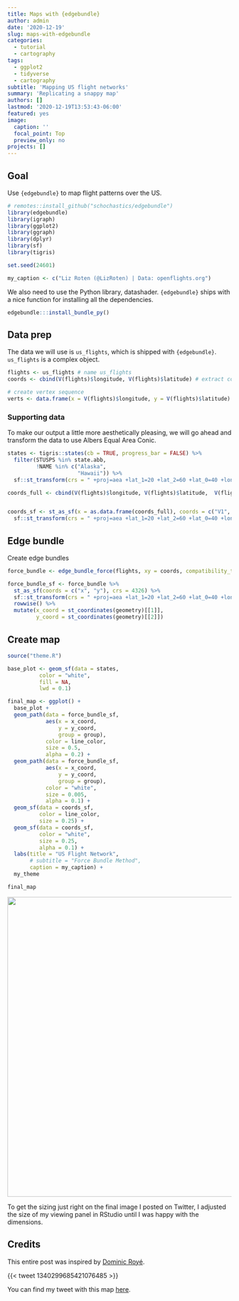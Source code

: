 ```yaml
---
title: Maps with {edgebundle}
author: admin
date: '2020-12-19'
slug: maps-with-edgebundle
categories:
  - tutorial
  - cartography
tags:
  - ggplot2
  - tidyverse
  - cartography
subtitle: 'Mapping US flight networks'
summary: 'Replicating a snappy map'
authors: []
lastmod: '2020-12-19T13:53:43-06:00'
featured: yes
image:
  caption: ''
  focal_point: Top
  preview_only: no
projects: []
---
```




## Goal  

Use `{edgebundle}` to map flight patterns over the US.   


```r
# remotes::install_github("schochastics/edgebundle")
library(edgebundle)
library(igraph)
library(ggplot2)
library(ggraph)
library(dplyr)
library(sf)
library(tigris)

set.seed(24601)

my_caption <- c("Liz Roten (@LizRoten) | Data: openflights.org")
```


We also need to use the Python library, datashader. `{edgebundle}` ships with a nice function for installing all the dependencies. 


```r
edgebundle:::install_bundle_py()
```


## Data prep

The data we will use is `us_flights`, which is shipped with `{edgebundle}`. `us_flights` is a complex object. 


```r
flights <- us_flights # name us_flights
coords <- cbind(V(flights)$longitude, V(flights)$latitude) # extract coordinates

# create vertex sequence
verts <- data.frame(x = V(flights)$longitude, y = V(flights)$latitude) 
```

### Supporting data

To make our output a little more aesthetically pleasing, we will go ahead and transform the data to use Albers Equal Area Conic.  


```r
states <- tigris::states(cb = TRUE, progress_bar = FALSE) %>% 
  filter(STUSPS %in% state.abb,
         !NAME %in% c("Alaska",
                      "Hawaii")) %>% 
  sf::st_transform(crs = " +proj=aea +lat_1=20 +lat_2=60 +lat_0=40 +lon_0=-96 +x_0=0 +y_0=0 +ellps=GRS80 +datum=NAD83 +units=m no_defs")
```


```r
coords_full <- cbind(V(flights)$longitude, V(flights)$latitude,  V(flights)$name) # extract coordinates


coords_sf <- st_as_sf(x = as.data.frame(coords_full), coords = c("V1", "V2"), crs = 4326) %>% 
  sf::st_transform(crs = " +proj=aea +lat_1=20 +lat_2=60 +lat_0=40 +lon_0=-96 +x_0=0 +y_0=0 +ellps=GRS80 +datum=NAD83 +units=m no_defs")
```

## Edge bundle  

Create edge bundles


```r
force_bundle <- edge_bundle_force(flights, xy = coords, compatibility_threshold = 0.6) 

force_bundle_sf <- force_bundle %>% 
  st_as_sf(coords = c("x", "y"), crs = 4326) %>% 
  sf::st_transform(crs = " +proj=aea +lat_1=20 +lat_2=60 +lat_0=40 +lon_0=-96 +x_0=0 +y_0=0 +ellps=GRS80 +datum=NAD83 +units=m no_defs") %>% 
  rowwise() %>% 
  mutate(x_coord = st_coordinates(geometry)[[1]],
         y_coord = st_coordinates(geometry)[[2]])
```




## Create map   


```r
source("theme.R")
```



```r
base_plot <- geom_sf(data = states,
          color = "white",
          fill = NA,
          lwd = 0.1) 
```



```r
final_map <- ggplot() +
  base_plot +
  geom_path(data = force_bundle_sf,
            aes(x = x_coord,
                y = y_coord,
                group = group),
            color = line_color,
            size = 0.5,
            alpha = 0.2) +
  geom_path(data = force_bundle_sf,
            aes(x = x_coord,
                y = y_coord,
                group = group),
            color = "white",
            size = 0.005,
            alpha = 0.1) +
  geom_sf(data = coords_sf,
          color = line_color,
          size = 0.25) +
  geom_sf(data = coords_sf,
          color = "white",
          size = 0.25,
          alpha = 0.1) +
  labs(title = "US Flight Network",
       # subtitle = "Force Bundle Method",
       caption = my_caption) +
  my_theme

final_map
```

<img src="{{< blogdown/postref >}}index_files/figure-html/map_force_bundle-1.png" width="672" />

To get the sizing just right on the final image I posted on Twitter, I adjusted the size of my viewing panel in RStudio until I was happy with the dimensions.  

## Credits  

This entire post was inspired by [Dominic Royé](https://twitter.com/dr_xeo).  

{{< tweet 1340299685421076485 >}}  


You can find my tweet with this map [here](https://twitter.com/LizRoten/status/1341075405269295109).  
